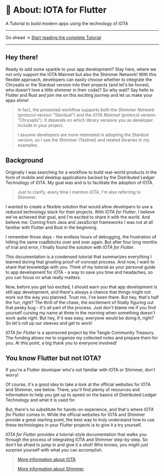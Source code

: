 
# 👋 About: IOTA for Flutter


A Tutorial to build modern apps using the technology of IOTA

---

Go ahead -> [Start reading the complete Tutorial](https://iota-for-flutter.github.io/tutorial)

---


## Hey there!&#x20;

Ready to add some sparkle to your app development? Stay here, where we not only support the IOTA Mainnet but also the Shimmer Network! With this flexible approach, developers can easily choose whether to integrate the Chrysalis or the Stardust version into their projects (and let's be honest, who doesn't love a little shimmer in their code)? So why wait? Say hello to Flutter and Rust and join me on this exciting journey and let us make your apps shine!


> In fact, the presented workflow supports both the _Shimmer Network_ (protocol version "Stardust") and the _IOTA Mainnet_ (protocol version "Chrysalis"). It depends on which library versions you as developer include in your project.&#x20;
>
> I assume developers are more interested in adopting the Stardust version, so I use the Shimmer (Testnet) and related libraries in my examples.&#x20;


## Background

Originally I was searching for a workflow to build real-world products in the form of mobile and desktop applications backed by the Distributed Ledger Technology of IOTA. My goal was and is to facilitate the adoption of IOTA.


> Just to clarify, every time I mention _IOTA_, I'm also referring to _Shimmer_.&#x20;


I wanted to create a flexible solution that would allow developers to use a reduced technology stack for their projects. With _IOTA for Flutter_, I believe we've achieved that goal, and I'm excited to share it with the world. And believe me: Coming from Java and JavaScript frameworks I was not at all familiar with Flutter and Rust in the beginning.

I remember those days - the endless hours of debugging, the frustration of hitting the same roadblocks over and over again. But after four long months of trial and error, I finally found the solution with _IOTA for Flutter_.&#x20;

This documentation is a condensed tutorial that summarizes everything I learned during that grueling proof-of-concept process. And now, I want to share that knowledge with you. Think of my tutorial as your personal guide to app development for IOTA - a way to save you time and headaches, so you can focus on what really matters.

Now, before you get too excited, I should warn you that app development is still app development, and there's always a chance that things might not work out the way you planned. Trust me, I've been there. But hey, that's half the fun, right? The thrill of the chase, the excitement of finally figuring out that pesky bug - it's all part of the process. Just don't blame me if you find yourself cursing my name at three in the morning when something doesn't work quite right. But hey, if it was easy, everyone would be doing it, right? So let's roll up our sleeves and get to work!

_IOTA for Flutter_ is a sponsored project by the Tangle Community Treasury. The funding allows me to organize my collected notes and prepare them for you. At this point, a big thank you to everyone involved!

## You know Flutter but not IOTA?

If you're a Flutter developer who's not familiar with IOTA or Shimmer, don't worry!

Of course, it's a good idea to take a look at the official websites for IOTA and Shimmer, see below. There, you'll find plenty of resources and information to help you get up to speed on the basics of Distributed Ledger Technology and what it is used for.

But, there's no substitute for hands-on experience, and that's where _IOTA for Flutter_ comes in. While the official websites for IOTA and Shimmer provide a great starting point, the best way to truly understand how to use these technologies in your Flutter projects is to give it a try yourself.&#x20;

_IOTA for Flutter_ provides a tutorial-style documentation that walks you through the process of integrating IOTA and Shimmer step-by-step. So don't be afraid to jump in and give it a shot! Who knows, you might just surprise yourself with what you can accomplish.

> [More information about IOTA](https://iota.org)

> [More information about Shimmer](https://shimmer.network)


